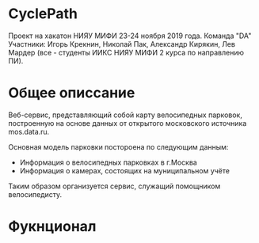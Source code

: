 # CyclePath

Проект на хакатон НИЯУ МИФИ 23-24 ноября 2019 года. Команда "DA" Участники: Игорь Крекнин, Николай Пак, Александр Кирякин, Лев Мардер (все - студенты ИИКС НИЯУ МИФИ 2 курса по направлению ПИ).

# Общее описсание

Веб-сервис, представляющий собой карту велосипедных парковок, построенную на основе данных от открытого московского источника mos.data.ru.

Основная модель парковки постороена по следующим данным:
- Информация о велосипедных парковках в г.Москва
- Информация о камерах, состоящих на муниципальном учёте

Таким образом организуется сервис, служащий помощником велосипедисту.

# Фукнционал 

